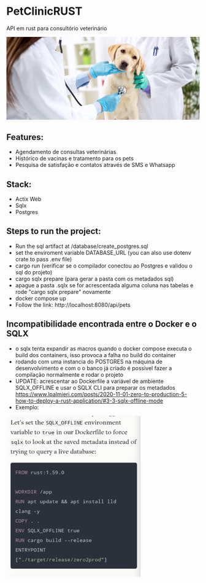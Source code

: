 # PetClinicRUST
API em rust para consultório veterinário

![screenshot](assets/banner.png)

## Features:
- Agendamento de consultas veterinárias
- Histórico de vacinas e tratamento para os pets
- Pesquisa de satisfação e contatos através de SMS e Whatsapp

## Stack:
- Actix Web
- Sqlx
- Postgres

## Steps to run the project:
- Run the sql artifact at /database/create_postgres.sql
- set the enviroment variable DATABASE_URL (you can also use dotenv crate to pass .env file)
- cargo run (verificar se o compilador conectou ao Postgres e validou o sql do projeto)
- cargo sqlx prepare (para gerar a pasta com os metadados sql)
- apague a pasta .sqlx se for acrescentada alguma coluna nas tabelas e rode "cargo sqlx prepare" novamente
- docker compose up
- Follow the link:  http://localhost:8080/api/pets


## Incompatibilidade encontrada entre o Docker e o SQLX
- o sqlx tenta expandir as macros quando o docker compose executa o build dos containers, isso
provoca a falha no build do container
- rodando com uma instancia do POSTGRES na máquina de desenvolvimento e com o o banco já criado
é possivel fazer a compilação normalmente e rodar o projeto
- UPDATE: acrescentar ao Dockerfile a variável de ambiente SQLX_OFFLINE e usar o SQLX CLI para preparar os metadados https://www.lpalmieri.com/posts/2020-11-01-zero-to-production-5-how-to-deploy-a-rust-application/#3-3-sqlx-offline-mode
- Exemplo:
<img src="assets/cfg_screenshot.jpg" width="350" height="420">
